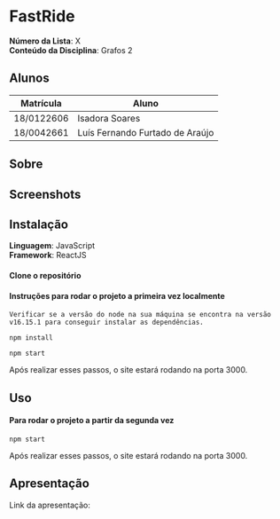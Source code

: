 # FastRide

**Número da Lista**: X<br>
**Conteúdo da Disciplina**: Grafos 2<br>

## Alunos

| Matrícula  | Aluno                           |
| ---------- | ------------------------------- |
| 18/0122606 | Isadora Soares                  |
| 18/0042661 | Luís Fernando Furtado de Araújo |

## Sobre

<!-- Sobre o projeto aqui -->

## Screenshots

<!-- Adicionar screenshoots aqui -->

## Instalação

**Linguagem**: JavaScript<br>
**Framework**: ReactJS<br>

#### Clone o repositório

#### Instruções para rodar o projeto a primeira vez localmente

`Verificar se a versão do node na sua máquina se encontra na versão v16.15.1 para conseguir instalar as dependências.`

`npm install`

`npm start`

Após realizar esses passos, o site estará rodando na porta 3000.

## Uso

#### Para rodar o projeto a partir da segunda vez

`npm start`

Após realizar esses passos, o site estará rodando na porta 3000.

## Apresentação

Link da apresentação:
